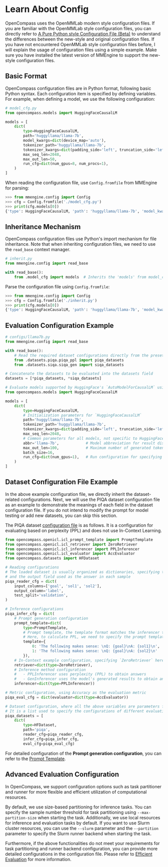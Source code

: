 # Learn About Config

OpenCompass uses the OpenMMLab modern style configuration files. If you are familiar with the OpenMMLab style
configuration files, you can directly refer to
[A Pure Python style Configuration File (Beta)](https://mmengine.readthedocs.io/en/latest/advanced_tutorials/config.html#a-pure-python-style-configuration-file-beta)
to understand the differences between the new-style and original configuration files. If you have not
encountered OpenMMLab style configuration files before, I will explain the usage of configuration files using
a simple example. Make sure you have installed the latest version of MMEngine to support the
new-style configuration files.

## Basic Format

OpenCompass configuration files are in Python format, following basic Python syntax. Each configuration item
is specified by defining variables. For example, when defining a model, we use the following configuration:

```python
# model_cfg.py
from opencompass.models import HuggingFaceCausalLM

models = [
    dict(
        type=HuggingFaceCausalLM,
        path='huggyllama/llama-7b',
        model_kwargs=dict(device_map='auto'),
        tokenizer_path='huggyllama/llama-7b',
        tokenizer_kwargs=dict(padding_side='left', truncation_side='left'),
        max_seq_len=2048,
        max_out_len=50,
        run_cfg=dict(num_gpus=8, num_procs=1),
    )
]
```

When reading the configuration file, use `Config.fromfile` from MMEngine for parsing:

```python
>>> from mmengine.config import Config
>>> cfg = Config.fromfile('./model_cfg.py')
>>> print(cfg.models[0])
{'type': HuggingFaceCausalLM, 'path': 'huggyllama/llama-7b', 'model_kwargs': {'device_map': 'auto'}, ...}
```

## Inheritance Mechanism

OpenCompass configuration files use Python's import mechanism for file inheritance. Note that when inheriting
configuration files, we need to use the `read_base` context manager.

```python
# inherit.py
from mmengine.config import read_base

with read_base():
    from .model_cfg import models  # Inherits the 'models' from model_cfg.py
```

Parse the configuration file using `Config.fromfile`:

```python
>>> from mmengine.config import Config
>>> cfg = Config.fromfile('./inherit.py')
>>> print(cfg.models[0])
{'type': HuggingFaceCausalLM, 'path': 'huggyllama/llama-7b', 'model_kwargs': {'device_map': 'auto'}, ...}
```

## Evaluation Configuration Example

```python
# configs/llama7b.py
from mmengine.config import read_base

with read_base():
    # Read the required dataset configurations directly from the preset dataset configurations
    from .datasets.piqa.piqa_ppl import piqa_datasets
    from .datasets.siqa.siqa_gen import siqa_datasets

# Concatenate the datasets to be evaluated into the datasets field
datasets = [*piqa_datasets, *siqa_datasets]

# Evaluate models supported by HuggingFace's `AutoModelForCausalLM` using `HuggingFaceCausalLM`
from opencompass.models import HuggingFaceCausalLM

models = [
    dict(
        type=HuggingFaceCausalLM,
        # Initialization parameters for `HuggingFaceCausalLM`
        path='huggyllama/llama-7b',
        tokenizer_path='huggyllama/llama-7b',
        tokenizer_kwargs=dict(padding_side='left', truncation_side='left'),
        max_seq_len=2048,
        # Common parameters for all models, not specific to HuggingFaceCausalLM's initialization parameters
        abbr='llama-7b',            # Model abbreviation for result display
        max_out_len=100,            # Maximum number of generated tokens
        batch_size=16,
        run_cfg=dict(num_gpus=1),   # Run configuration for specifying resource requirements
    )
]
```

## Dataset Configuration File Example

In the above example configuration file, we directly inherit the dataset-related configurations. Next, we will
use the PIQA dataset configuration file as an example to demonstrate the meanings of each field in the dataset
configuration file. If you do not intend to modify the prompt for model testing or add new datasets, you can
skip this section.

The PIQA dataset [configuration file](https://github.com/InternLM/opencompass/blob/main/configs/datasets/piqa/piqa_ppl_1cf9f0.py) is as follows.
It is a configuration for evaluating based on perplexity (PPL) and does not use In-Context Learning.

```python
from opencompass.openicl.icl_prompt_template import PromptTemplate
from opencompass.openicl.icl_retriever import ZeroRetriever
from opencompass.openicl.icl_inferencer import PPLInferencer
from opencompass.openicl.icl_evaluator import AccEvaluator
from opencompass.datasets import HFDataset

# Reading configurations
# The loaded dataset is usually organized as dictionaries, specifying the input fields used to form the prompt
# and the output field used as the answer in each sample
piqa_reader_cfg = dict(
    input_columns=['goal', 'sol1', 'sol2'],
    output_column='label',
    test_split='validation',
)

# Inference configurations
piqa_infer_cfg = dict(
    # Prompt generation configuration
    prompt_template=dict(
        type=PromptTemplate,
        # Prompt template, the template format matches the inferencer type specified later
        # Here, to calculate PPL, we need to specify the prompt template for each answer
        template={
            0: 'The following makes sense: \nQ: {goal}\nA: {sol1}\n',
            1: 'The following makes sense: \nQ: {goal}\nA: {sol2}\n'
        }),
    # In-Context example configuration, specifying `ZeroRetriever` here, which means not using in-context example.
    retriever=dict(type=ZeroRetriever),
    # Inference method configuration
    #   - PPLInferencer uses perplexity (PPL) to obtain answers
    #   - GenInferencer uses the model's generated results to obtain answers
    inferencer=dict(type=PPLInferencer))

# Metric configuration, using Accuracy as the evaluation metric
piqa_eval_cfg = dict(evaluator=dict(type=AccEvaluator))

# Dataset configuration, where all the above variables are parameters for this configuration
# It is a list used to specify the configurations of different evaluation subsets of a dataset.
piqa_datasets = [
    dict(
        type=HFDataset,
        path='piqa',
        reader_cfg=piqa_reader_cfg,
        infer_cfg=piqa_infer_cfg,
        eval_cfg=piqa_eval_cfg)
```

For detailed configuration of the **Prompt generation configuration**, you can refer to the [Prompt Template](../prompt/prompt_template.md).

## Advanced Evaluation Configuration

In OpenCompass, we support configuration options such as task partitioner and runner for more flexible and
efficient utilization of computational resources.

By default, we use size-based partitioning for inference tasks. You can specify the sample number threshold
for task partitioning using `--max-partition-size` when starting the task. Additionally, we use local
resources for inference and evaluation tasks by default. If you want to use Slurm cluster resources, you can
use the `--slurm` parameter and the `--partition` parameter to specify the Slurm runner backend when starting
the task.

Furthermore, if the above functionalities do not meet your requirements for task partitioning and runner
backend configuration, you can provide more detailed configurations in the configuration file. Please refer to
[Efficient Evaluation](./evaluation.md) for more information.
